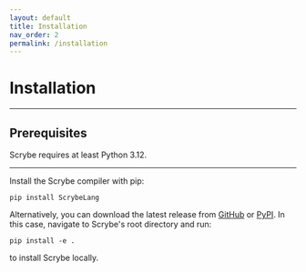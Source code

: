 ```yaml
---
layout: default
title: Installation
nav_order: 2
permalink: /installation
---
```


# Installation
<hr>

## Prerequisites

Scrybe requires at least Python 3.12.

<hr>

Install the Scrybe compiler with pip:

```shell
pip install ScrybeLang
```

Alternatively, you can download the latest release from [GitHub](https://github.com/ScrybeLang/Scrybe/releases/) or [PyPI](https://pypi.org/project/ScrybeLang/). In this case, navigate to Scrybe's root directory and run:

```shell
pip install -e .
```

to install Scrybe locally.
